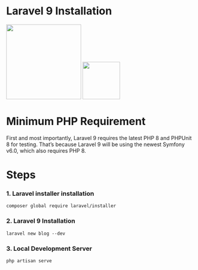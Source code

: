 # Laravel 9 Installation

<img src="https://res.cloudinary.com/practicaldev/image/fetch/s--MANribW3--/c_imagga_scale,f_auto,fl_progressive,h_900,q_auto,w_1600/https://dev-to-uploads.s3.amazonaws.com/uploads/articles/gimjzd9ka9qwdsmvhb7c.png" width="200" height="200" steyle="margin-left:20px;float:left;">

<img src="https://encrypted-tbn0.gstatic.com/images?q=tbn:ANd9GcSct6OLpgnTr1uquKn3x5xc2egLaO87f3ZFJgAMdIJ4nksoPkvjieHuu5WTyF2RLKOkYyo&usqp=CAU" width="100" height="100" steyle="margin-left:20px;float:right;">

# Minimum PHP Requirement

First and most importantly, Laravel 9 requires the latest PHP 8 and PHPUnit 8 for testing. That’s because Laravel 9 will be using the newest Symfony v6.0, which also requires PHP 8.


# Steps 

### 1. Laravel installer installation 

	composer global require laravel/installer

### 2. Laravel 9 Installation 

	laravel new blog --dev


### 3. Local Development Server

	php artisan serve